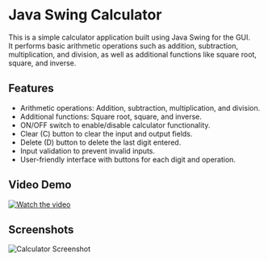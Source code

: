# Java Swing Calculator

This is a simple calculator application built using Java Swing for the GUI.  
It performs basic arithmetic operations such as addition, subtraction, multiplication, and division, as well as additional functions like square root, square, and inverse.

## Features

- Arithmetic operations: Addition, subtraction, multiplication, and division.
- Additional functions: Square root, square, and inverse.
- ON/OFF switch to enable/disable calculator functionality.
- Clear (C) button to clear the input and output fields.
- Delete (D) button to delete the last digit entered.
- Input validation to prevent invalid inputs.
- User-friendly interface with buttons for each digit and operation.

## Video Demo

[![Watch the video](https://img.youtube.com/vi/VIDEO_ID/0.jpg)](https://drive.google.com/file/d/1NFxG7uu0SjPzn09xg-PDAbGBSPJonPiR/view?usp=sharing)

## Screenshots
![Calculator Screenshot](https://github.com/knowthyse1f/Calculator-Java-Project/assets/155375224/d87a74c9-ebb5-4066-a386-6f2cbebcde8a)
